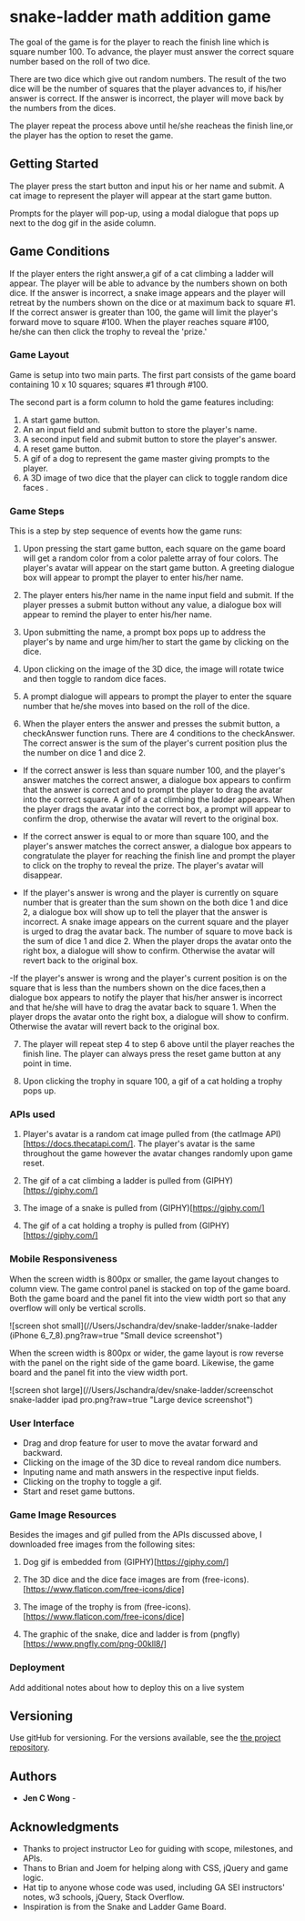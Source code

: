# snake-ladder math addition game

The goal of the game is for the player to reach the finish line which is square number 100. To advance, the player must answer the correct square number based on the roll of two dice.

There are two dice which give out random numbers. The result of the two dice will be the number of squares that the player advances to, if his/her answer is correct. If the answer is incorrect, the player will move back by the numbers from the dices.

The player repeat the process above until he/she reacheas the finish line,or the player has the option to reset the game.

## Getting Started

The player press the start button and input his or her name and submit. A cat image to represent the player will appear at the start game button.

Prompts for the player will pop-up, using a modal dialogue that pops up next to the dog gif in the aside column.

## Game Conditions

If the player enters the right answer,a gif of a cat climbing a ladder will appear. The player will be able to advance by the numbers shown on both dice. If the answer is incorrect, a snake image appears and the player will retreat by the numbers shown on the dice or at maximum back to square #1. If the correct answer is greater than 100, the game will limit the player's forward move to square #100. When the player reaches square #100, he/she can then click the trophy to reveal the 'prize.'

### Game Layout

Game is setup into two main parts. The first part consists of the game board containing 10 x 10 squares; squares #1 through #100.

The second part is a form column to hold the game features including:

1. A start game button.
2. An an input field and submit button to store the player's name.
3. A second input field and submit button to store the player's answer.
4. A reset game button.
5. A gif of a dog to represent the game master giving prompts to the player.
6. A 3D image of two dice that the player can click to toggle random dice faces .

### Game Steps

This is a step by step sequence of events how the game runs:

1. Upon pressing the start game button, each square on the game board will get a random color from a color palette array of four colors. The player's avatar will appear on the start game button. A greeting dialogue box will appear to prompt the player to enter his/her name.

2. The player enters his/her name in the name input field and submit. If the player presses a submit button without any value, a dialogue box will appear to remind the player to enter his/her name.

3. Upon submitting the name, a prompt box pops up to address the player's by name and urge him/her to start the game by clicking on the dice.

4. Upon clicking on the image of the 3D dice, the image will rotate twice and then toggle to random dice faces.

5. A prompt dialogue will appears to prompt the player to enter the square number that he/she moves into based on the roll of the dice.

6. When the player enters the answer and presses the submit button, a checkAnswer function runs. There are 4 conditions to the checkAnswer. The correct answer is the sum of the player's current position plus the the number on dice 1 and dice 2.

- If the correct answer is less than square number 100, and the player's answer matches the correct answer, a dialogue box appears to confirm that the answer is correct and to prompt the player to drag the avatar into the correct square. A gif of a cat climbing the ladder appears. When the player drags the avatar into the correct box, a prompt will appear to confirm the drop, otherwise the avatar will revert to the original box.

- If the correct answer is equal to or more than square 100, and the player's answer matches the correct answer, a dialogue box appears to congratulate the player for reaching the finish line and prompt the player to click on the trophy to reveal the prize. The player's avatar will disappear.

- If the player's answer is wrong and the player is currently on square number that is greater than the sum shown on the both dice 1 and dice 2, a dialogue box will show up to tell the player that the answer is incorrect. A snake image appears on the current square and the player is urged to drag the avatar back. The number of square to move back is the sum of dice 1 and dice 2. When the player drops the avatar onto the right box, a dialogue will show to confirm. Otherwise the avatar will revert back to the original box.

-If the player's answer is wrong and the player's current position is on the square that is less than the numbers shown on the dice faces,then a dialogue box appears to notify the player that his/her answer is incorrect and that he/she will have to drag the avatar back to square 1. When the player drops the avatar onto the right box, a dialogue will show to confirm. Otherwise the avatar will revert back to the original box.

7. The player will repeat step 4 to step 6 above until the player reaches the finish line. The player can always press the reset game button at any point in time.

8. Upon clicking the trophy in square 100, a gif of a cat holding a trophy pops up.

### APIs used

1. Player's avatar is a random cat image pulled from (the catImage API)[https://docs.thecatapi.com/]. The player's avatar is the same throughout the game however the avatar changes randomly upon game reset.

2. The gif of a cat climbing a ladder is pulled from (GIPHY)[https://giphy.com/]

3. The image of a snake is pulled from (GIPHY)[https://giphy.com/]

4. The gif of a cat holding a trophy is pulled from (GIPHY)[https://giphy.com/]

### Mobile Responsiveness

When the screen width is 800px or smaller, the game layout changes to column view. The game control panel is stacked on top of the game board. Both the game board and the panel fit into the view width port so that any overflow will only be vertical scrolls.

![screen shot small](//Users/Jschandra/dev/snake-ladder/snake-ladder (iPhone 6_7_8).png?raw=true "Small device screenshot")

When the screen width is 800px or wider, the game layout is row reverse with the panel on the right side of the game board. Likewise, the game board and the panel fit into the view width port.

![screen shot large](//Users/Jschandra/dev/snake-ladder/screenschot snake-ladder ipad pro.png?raw=true "Large device screenshot")

### User Interface

- Drag and drop feature for user to move the avatar forward and backward.
- Clicking on the image of the 3D dice to reveal random dice numbers.
- Inputing name and math answers in the respective input fields.
- Clicking on the trophy to toggle a gif.
- Start and reset game buttons.

### Game Image Resources

Besides the images and gif pulled from the APIs discussed above, I downloaded free images from the following sites:

1. Dog gif is embedded from (GIPHY)[https://giphy.com/]

2. The 3D dice and the dice face images are from (free-icons).[https://www.flaticon.com/free-icons/dice]

3. The image of the trophy is from (free-icons).[https://www.flaticon.com/free-icons/dice]

4. The graphic of the snake, dice and ladder is from (pngfly)[https://www.pngfly.com/png-00kll8/]

### Deployment

Add additional notes about how to deploy this on a live system

## Versioning

Use gitHub for versioning. For the versions available, see the [the project repository](https://github.com/jencwong/snake-ladder).

## Authors

- **Jen C Wong** -

## Acknowledgments

- Thanks to project instructor Leo for guiding with scope, milestones, and APIs.
- Thans to Brian and Joem for helping along with CSS, jQuery and game logic.
- Hat tip to anyone whose code was used, including GA SEI instructors' notes, w3 schools, jQuery, Stack Overflow.
- Inspiration is from the Snake and Ladder Game Board.

